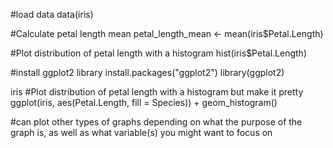  #load data
data(iris)

#Calculate petal length mean
petal_length_mean <- mean(iris$Petal.Length)

#Plot distribution of petal length with a histogram
hist(iris$Petal.Length)

#install ggplot2 library
install.packages("ggplot2")
library(ggplot2)

iris
#Plot distribution of petal length with a histogram but make it pretty
ggplot(iris, aes(Petal.Length, fill = Species)) +
  geom_histogram()



#can plot other types of graphs depending on what the purpose of the graph is, as well as what variable(s) you might want to focus on